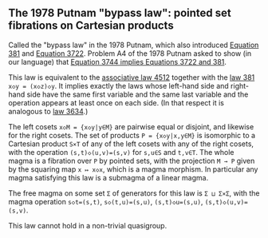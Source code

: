 ## The 1978 Putnam "bypass law": pointed set fibrations on Cartesian products

Called the "bypass law" in the 1978 Putnam, which also introduced [Equation 381](https://teorth.github.io/equational_theories/implications/?381) and [Equation 3722](https://teorth.github.io/equational_theories/implications/?3722). Problem A4 of the 1978 Putnam asked to show (in our language) that [Equation 3744 implies Equations 3722 and 381](https://teorth.github.io/equational_theories/blueprint/implications-chapter.html#3744_implies_3722_381). 

This law is equivalent to the [associative law 4512](https://teorth.github.io/equational_theories/implications/?4512) together with the [law 381](https://teorth.github.io/equational_theories/implications/?381) `x◇y = (x◇z)◇y`.  It implies exactly the laws whose left-hand side and right-hand side have the same first variable and the same last variable and the operation appears at least once on each side.  (In that respect it is analogous to [law 3634](https://teorth.github.io/equational_theories/implications/?3634).)

The left cosets `x◇M = {x◇y|y∈M}` are pairwise equal or disjoint, and likewise for the right cosets.  The set of products `P = {x◇y|x,y∈M}` is isomorphic to a Cartesian product `S×T` of any of the left cosets with any of the right cosets, with the operation `(s,t)◇(u,v)=(s,v)` for `s,u∈S` and `t,v∈T`.  The whole magma is a fibration over `P` by pointed sets, with the projection `M → P` given by the squaring map `x ↦ x◇x`, which is a magma morphism.  In particular any magma satisfying this law is a submagma of a linear magma.

The free magma on some set `Σ` of generators for this law is `Σ ⊔ Σ×Σ`, with the magma operation `s◇t=(s,t)`, `s◇(t,u)=(s,u)`, `(s,t)◇u=(s,u)`, `(s,t)◇(u,v)=(s,v)`.

This law cannot hold in a non-trivial quasigroup.
